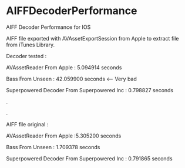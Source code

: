 # AIFFDecoderPerformance

AIFF Decoder Performance for IOS 

AIFF file exported with AVAssetExportSession from Apple to extract file from iTunes Library.

Decoder tested : 

AVAssetReader From Apple : 5.094914 seconds

Bass From Unseen : 42.059900 seconds <-- Very bad

Superpowered Decoder From Superpowered Inc : 0.798827 seconds

.

.


AIFF file original :

AVAssetReader From Apple :5.305200 seconds

Bass From Unseen : 1.709378 seconds

Superpowered Decoder From Superpowered Inc : 0.791865 seconds
